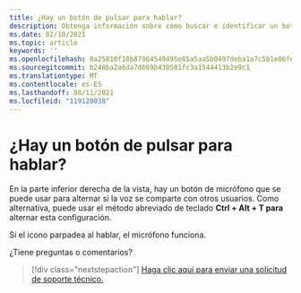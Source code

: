 ```yaml
---
title: ¿Hay un botón de pulsar para hablar?
description: Obtenga información sobre cómo buscar e identificar un botón de inserción para hablar en la vista AltspaceVR.
ms.date: 02/10/2021
ms.topic: article
keywords: ''
ms.openlocfilehash: 0a25810f18b87964549495e85a5aa5b0497deba1a7c5b1e06fefa7e1ab78ba1e
ms.sourcegitcommit: b248ba2a6da7d669b430581fc3a1544413b2e9c1
ms.translationtype: MT
ms.contentlocale: es-ES
ms.lasthandoff: 08/11/2021
ms.locfileid: "119128038"
---
```

# <a name="is-there-a-push-to-talk-button"></a>¿Hay un botón de pulsar para hablar?

En la parte inferior derecha de la vista, hay un botón de micrófono que se puede usar para alternar si la voz se comparte con otros usuarios. Como alternativa, puede usar el método abreviado de teclado **Ctrl + Alt + T para** alternar esta configuración. 
 
Si el icono parpadea al hablar, el micrófono funciona.
 
¿Tiene preguntas o comentarios? 

> [!div class="nextstepaction"]
> [Haga clic aquí para enviar una solicitud de soporte técnico.](https://help.altvr.com/hc/requests/new)